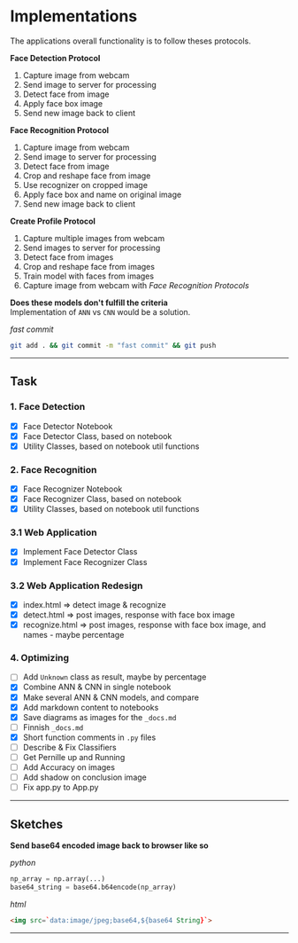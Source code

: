 # Implementations
The applications overall functionality is to follow theses protocols.

**Face Detection Protocol**
1. Capture image from webcam
2. Send image to server for processing
3. Detect face from image
6. Apply face box image
7. Send new image back to client

**Face Recognition Protocol**
1. Capture image from webcam
2. Send image to server for processing
3. Detect face from image
4. Crop and reshape face from image
5. Use recognizer on cropped image
6. Apply face box and name on original image
7. Send new image back to client

**Create Profile Protocol**
1. Capture multiple images from webcam
2. Send images to server for processing
3. Detect face from images
4. Crop and reshape face from images
5. Train model with faces from images 
5. Capture image from webcam with _Face Recognition Protocols_

**Does these models don't fulfill the criteria**  
Implementation of `ANN` vs `CNN` would be a solution.

_fast commit_
```bash
git add . && git commit -m "fast commit" && git push
```
___
## Task
### 1. Face Detection
- [x] Face Detector Notebook 
- [x] Face Detector Class, based on notebook 
- [x] Utility Classes, based on notebook util functions

### 2. Face Recognition
- [x] Face Recognizer Notebook 
- [x] Face Recognizer Class, based on notebook  
- [x] Utility Classes, based on notebook util functions

### 3.1 Web Application
- [x] Implement Face Detector Class
- [x] Implement Face Recognizer Class

### 3.2 Web Application Redesign
- [x] index.html => detect image & recognize
- [x] detect.html => post images, response with face box image
- [x] recognize.html => post images, response with face box image, and names - maybe percentage

### 4. Optimizing
- [ ] Add `Unknown` class as result, maybe by percentage
- [x] Combine ANN & CNN in single notebook
- [x] Make several ANN & CNN models, and compare
- [x] Add markdown content to notebooks
- [x] Save diagrams as images for the `_docs.md`
- [ ] Finnish `_docs.md`
- [x] Short function comments in `.py` files
- [ ] Describe & Fix Classifiers
- [ ] Get Pernille up and Running
- [ ] Add Accuracy on images
- [ ] Add shadow on conclusion image
- [ ] Fix app.py to App.py

___
## Sketches
**Send base64 encoded image back to browser like so**

_python_
```python
np_array = np.array(...)
base64_string = base64.b64encode(np_array)
```

_html_
```html
<img src=`data:image/jpeg;base64,${base64 String}`>
```
___